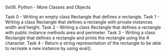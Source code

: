 0x08. Python - More Classes and Objects

Task 0 - Writing an empty class Rectangle that defines a rectangle.
Task 1 - Writing a class Rectangle that defines a rectangle with private instances width and height.
Task 2 - Writing a class Rectangle that defines a rectangle with public instance methods area and perimeter.
Task 3 - Writing a class Rectangle that defines a rectangle and prints the rectangle using the # character.
Task 4 - Return a string representation of the rectangle to be able to recreate a new instance by using eval().
